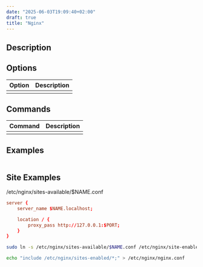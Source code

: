 ```yaml
---
date: "2025-06-03T19:09:40+02:00"
draft: true
title: "Nginx"
---
```


## Description

## Options

| Option | Description |
| ------ | ----------- |
|        |             |

## Commands

| Command | Description |
| ------- | ----------- |
|         |             |

## Examples

```sh
```

## Site Examples

/etc/nginx/sites-available/$NAME.conf

```conf
server {
    server_name $NAME.localhost;

    location / {
        proxy_pass http://127.0.0.1:$PORT;
    }
}
```

```sh
sudo ln -s /etc/nginx/sites-available/$NAME.conf /etc/nginx/site-enabled
```

```sh
echo "include /etc/nginx/sites-enabled/*;" > /etc/nginx/nginx.conf
```
